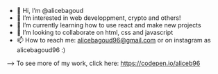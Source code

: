 - 👋 Hi, I’m @alicebagoud
- 👀 I’m interested in web developpment, crypto and others!
- 🌱 I’m currently learning how to use react and make new projects
- 💞️ I’m looking to collaborate on html, css and javascript
- 📫 How to reach me: alicebagoud96@gmail.com or on instagram as alicebagoud96 :) 

--> To see more of my work, click here: https://codepen.io/aliceb96

<!---
alicebagoud/alicebagoud is a ✨ special ✨ repository because its `README.md` (this file) appears on your GitHub profile.
You can click the Preview link to take a look at your changes.
--->
